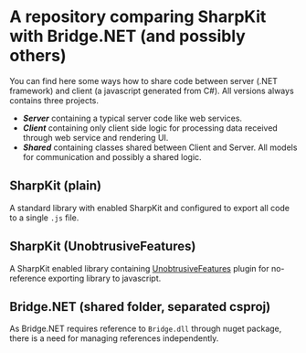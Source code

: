 # A repository comparing SharpKit with Bridge.NET (and possibly others)

You can find here some ways how to share code between server (.NET framework) and client (a javascript generated from C#). All versions always contains three projects.

 - ***Server*** containing a typical server code like web services.
 - ***Client*** containing only client side logic for processing data received through web service and rendering UI.
 - ***Shared*** containing classes shared between Client and Server. All models for communication and possibly a shared logic.

## SharpKit (plain)

A standard library with enabled SharpKit and configured to export all code to a single `.js` file.

## SharpKit (UnobtrusiveFeatures)

A SharpKit enabled library containing [UnobtrusiveFeatures](https://github.com/maraf/SharpKit.UnobtrusiveFeatures) plugin for no-reference exporting library to javascript. 

## Bridge.NET (shared folder, separated csproj)

As Bridge.NET requires reference to `Bridge.dll` through nuget package, there is a need for managing references independently.
